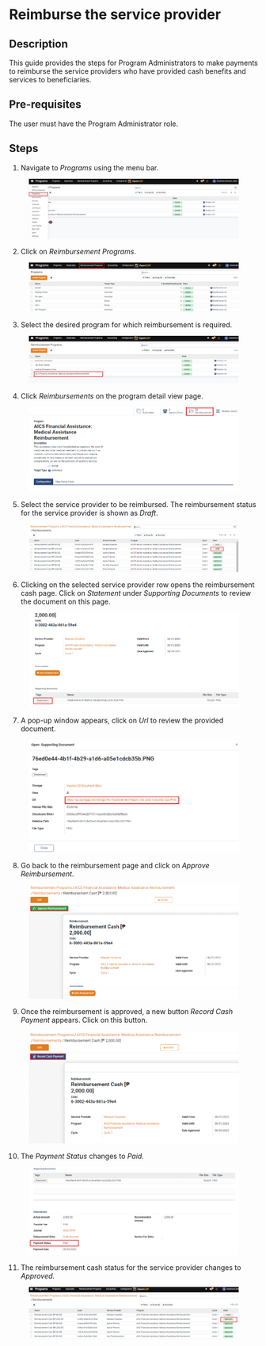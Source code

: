 # Reimburse the service provider

## Description

This guide provides the steps for Program Administrators to make payments to reimburse the service providers who have provided cash benefits and services to beneficiaries.

## Pre-requisites

The user must have the Program Administrator role.

## Steps

1. Navigate to _Programs_ using the menu bar.

<figure><img src="../../.gitbook/assets/reimburse-home.PNG" alt=""><figcaption></figcaption></figure>

2. Click on _Reimbursement Programs_.

<figure><img src="../../.gitbook/assets/reimburse-program.PNG" alt=""><figcaption></figcaption></figure>

3. &#x20;Select the desired program for which reimbursement is required.

<figure><img src="../../.gitbook/assets/reimburse-create-page.PNG" alt=""><figcaption></figcaption></figure>

4. &#x20;Click _Reimbursements_ on the program detail view page.

<figure><img src="../../.gitbook/assets/reimburse-detailed-program.PNG" alt=""><figcaption></figcaption></figure>

5. &#x20;Select the service provider to be reimbursed. The reimbursement status for the service provider is shown as _Draft_.&#x20;

<figure><img src="../../.gitbook/assets/reimburse-all-reimbursement.PNG" alt=""><figcaption></figcaption></figure>

6. Clicking on the selected service provider row opens the reimbursement cash page. Click on _Statement_ under _Supporting Documents_ to review the document on this page.

<figure><img src="../../.gitbook/assets/reimbursement-statement.PNG" alt=""><figcaption></figcaption></figure>

7. A pop-up window appears, click on _Url_ to review the provided document.

<figure><img src="../../.gitbook/assets/reimbursement-pop-up.PNG" alt=""><figcaption></figcaption></figure>

8. Go back to the reimbursement page and click on _Approve Reimbursement_. &#x20;

<figure><img src="../../.gitbook/assets/reimburse-approve.PNG" alt=""><figcaption></figcaption></figure>

9. Once the reimbursement is approved, a new button _Record Cash Payment_ appears. Click on this button.

<figure><img src="../../.gitbook/assets/reimburse-record-cash-payment.PNG" alt=""><figcaption></figcaption></figure>

10. The _Payment Status_ changes to _Paid._

<figure><img src="../../.gitbook/assets/reimburse-paid.PNG" alt=""><figcaption></figcaption></figure>

11. The reimbursement cash status for the service provider changes to _Approved._

<figure><img src="../../.gitbook/assets/reimburse-approved (1).PNG" alt=""><figcaption></figcaption></figure>
